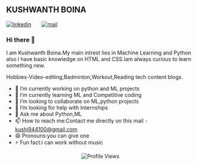 KUSHWANTH BOINA
-----------------------------------------------------------------------------------------------------------------------------------------------------------------------------------
[![linkedin](https://github.com/arpit-dwivedi/arpit-dwivedi.github.io/blob/master/assets/img/Webp.net-resizeimage.png)](https://www.linkedin.com/in/kushwanth-boina-a8359b181/)&nbsp;&nbsp;&nbsp;&nbsp;&nbsp;&nbsp;&nbsp;[![mail](https://github.com/arpit-dwivedi/arpit-dwivedi/blob/master/m1.png)](mailto:kushi944100@gmail.com)

### Hi there 👋
I am Kushwanth Boina.My main intrest lies in Machine Learning and Python also i have basic knowledge on HTML and CSS.Iam always curious to learn something new.

Hobbies-Video-editing,Badminton,Workout,Reading tech content blogs.

- 🔭 I’m currently working on python and ML projects
- 🌱 I’m currently learning ML and Competitive coding
- 👯 I’m looking to collaborate on ML,python projects 
- 🤔 I’m looking for help with Internships
- 💬 Ask me about Python,ML
- 📫 How to reach me:Contact me directly on this mail - kushi944100@gmail.com
- 😄 Pronouns:you can give one
- ⚡ Fun fact:i can work without music
<p align="center"> <img src="https://komarev.com/ghpvc/?username=kushi944100&label=Views&color=blue&style=plastic" alt="Profile Views" /> </p>
